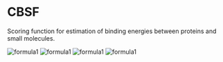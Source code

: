 # CBSF
Scoring function for estimation of binding energies between proteins and small molecules.

![formula1](https://github.com/rsyrlyb/CBSF/blob/master/Figures/f1.png)
![formula1](https://github.com/rsyrlyb/CBSF/blob/master/Figures/f3.png)
![formula1](https://github.com/rsyrlyb/CBSF/blob/master/Figures/soft_cutoffs.png)
![formula1](https://github.com/rsyrlyb/CBSF/blob/master/Figures/hard_cutoffs.png)
